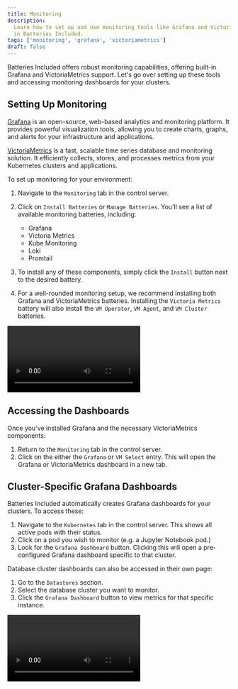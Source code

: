 ```yaml
---
title: Monitoring
description:
  Learn how to set up and use monitoring tools like Grafana and VictoriaMetrics
  in Batteries Included.
tags: ['monitoring', 'grafana', 'victoriametrics']
draft: false
---
```


Batteries Included offers robust monitoring capabilities, offering built-in
Grafana and VictoriaMetrics support. Let's go over setting up these tools and
accessing monitoring dashboards for your clusters.

## Setting Up Monitoring

[Grafana](https://grafana.com/docs/grafana/latest/introduction/) is an
open-source, web-based analytics and monitoring platform. It provides powerful
visualization tools, allowing you to create charts, graphs, and alerts for your
infrastructure and applications.

[VictoriaMetrics](https://docs.victoriametrics.com/) is a fast, scalable time
series database and monitoring solution. It efficiently collects, stores, and
processes metrics from your Kubernetes clusters and applications.

To set up monitoring for your environment:

1. Navigate to the `Monitoring` tab in the control server.
2. Click on `Install Batteries` or `Manage Batteries`. You'll see a list of
   available monitoring batteries, including:

   - Grafana
   - Victoria Metrics
   - Kube Monitoring
   - Loki
   - Promtail

3. To install any of these components, simply click the `Install` button next to
   the desired battery.
4. For a well-rounded monitoring setup, we recommend installing both Grafana and
   VictoriaMetrics batteries. Installing the `Victoria Metrics` battery will
   also install the `VM Operator`, `VM Agent`, and `VM Cluster` batteries.

<video src="/videos/monitoring/installing-monitoring.webm" controls></video>

## Accessing the Dashboards

Once you've installed Grafana and the necessary VictoriaMetrics components:

1. Return to the `Monitoring` tab in the control server.
2. Click on the either the `Grafana` or `VM Select` entry. This will open the
   Grafana or VictoriaMetrics dashboard in a new tab.

## Cluster-Specific Grafana Dashboards

Batteries Included automatically creates Grafana dashboards for your clusters.
To access these:

1. Navigate to the `Kubernetes` tab in the control server. This shows all active
   pods with their status.
2. Click on a pod you wish to monitor (e.g. a Jupyter Notebook pod.)
3. Look for the `Grafana Dashboard` button. Clicking this will open a
   pre-configured Grafana dashboard specific to that cluster.

Database cluster dashboards can also be accessed in their own page:

1. Go to the `Datastores` section.
2. Select the database cluster you want to monitor.
3. Click the `Grafana Dashboard` button to view metrics for that specific
   instance.

<video src="/videos/monitoring/database-grafana.webm" controls></video>
